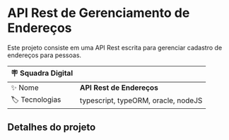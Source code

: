 # API Rest de Gerenciamento de Endereços

Este projeto consiste em uma API Rest escrita para gerenciar cadastro de endereços para pessoas.

| :placard: Squadra Digital |     |
| -------------  | --- |
| :sparkles: Nome        | **API Rest de Endereços**
| :label: Tecnologias | typescript, typeORM, oracle, nodeJS

## Detalhes do projeto
